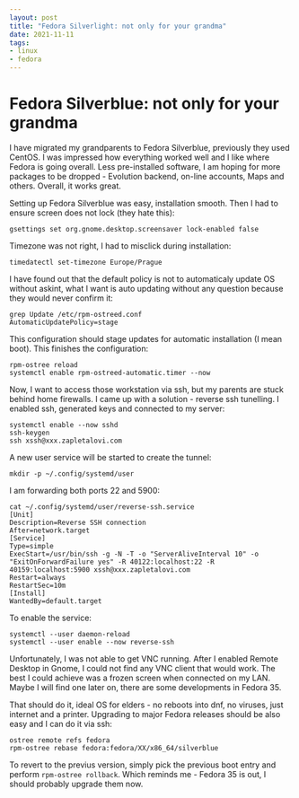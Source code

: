 ```yaml
---
layout: post
title: "Fedora Silverlight: not only for your grandma"
date: 2021-11-11
tags:
- linux
- fedora
---
```

Fedora Silverblue: not only for your grandma
============================================

I have migrated my grandparents to Fedora Silverblue, previously they used
CentOS. I was impressed how everything worked well and I like where Fedora is
going overall. Less pre-installed software, I am hoping for more packages to be
dropped - Evolution backend, on-line accounts, Maps and others. Overall, it
works great.

Setting up Fedora Silverblue was easy, installation smooth. Then I had to
ensure screen does not lock (they hate this):

    gsettings set org.gnome.desktop.screensaver lock-enabled false

Timezone was not right, I had to misclick during installation:

    timedatectl set-timezone Europe/Prague

I have found out that the default policy is not to automaticaly update OS
without askint, what I want is auto updating without any question because they
would never confirm it:

    grep Update /etc/rpm-ostreed.conf
    AutomaticUpdatePolicy=stage

This configuration should stage updates for automatic installation (I mean
boot). This finishes the configuration:

    rpm-ostree reload
    systemctl enable rpm-ostreed-automatic.timer --now

Now, I want to access those workstation via ssh, but my parents are stuck
behind home firewalls. I came up with a solution - reverse ssh tunelling. I
enabled ssh, generated keys and connected to my server:

    systemctl enable --now sshd
    ssh-keygen
    ssh xssh@xxx.zapletalovi.com

A new user service will be started to create the tunnel:

    mkdir -p ~/.config/systemd/user

I am forwarding both ports 22 and 5900:

    cat ~/.config/systemd/user/reverse-ssh.service
    [Unit]
    Description=Reverse SSH connection
    After=network.target
    [Service]
    Type=simple
    ExecStart=/usr/bin/ssh -g -N -T -o "ServerAliveInterval 10" -o "ExitOnForwardFailure yes" -R 40122:localhost:22 -R 40159:localhost:5900 xssh@xxx.zapletalovi.com
    Restart=always
    RestartSec=10m
    [Install]
    WantedBy=default.target

To enable the service:

    systemctl --user daemon-reload
    systemctl --user enable --now reverse-ssh

Unfortunately, I was not able to get VNC running. After I enabled Remote
Desktop in Gnome, I could not find any VNC client that would work. The best I
could achieve was a frozen screen when connected on my LAN. Maybe I will find
one later on, there are some developments in Fedora 35.

That should do it, ideal OS for elders - no reboots into dnf, no viruses, just
internet and a printer. Upgrading to major Fedora releases should be also easy
and I can do it via ssh:

    ostree remote refs fedora
    rpm-ostree rebase fedora:fedora/XX/x86_64/silverblue

To revert to the previus version, simply pick the previous boot entry and
perform `rpm-ostree rollback`. Which reminds me - Fedora 35 is out, I should
probably upgrade them now.
